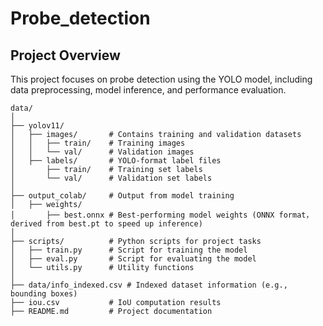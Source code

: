 # Probe_detection
## Project Overview
This project focuses on probe detection using the YOLO model, including data preprocessing, model inference, and performance evaluation.
```
data/
│
├── yolov11/
│   ├── images/       # Contains training and validation datasets
│   │   ├── train/    # Training images
│   │   └── val/      # Validation images
│   ├── labels/       # YOLO-format label files
│       ├── train/    # Training set labels
│       └── val/      # Validation set labels
│
├── output_colab/     # Output from model training
│   ├── weights/
│       ├── best.onnx # Best-performing model weights (ONNX format， derived from best.pt to speed up inference)
│
├── scripts/          # Python scripts for project tasks
│   ├── train.py      # Script for training the model
│   ├── eval.py       # Script for evaluating the model
│   └── utils.py      # Utility functions
│
├── data/info_indexed.csv # Indexed dataset information (e.g., bounding boxes)
├── iou.csv           # IoU computation results
├── README.md         # Project documentation
```
